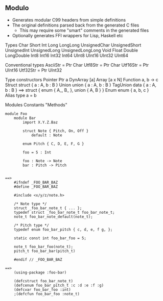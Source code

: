 
## Modulo

- Generates modular C99 headers from simple definitions
- The original definitions parsed back from the generated C files
    - This may require some "smart" comments in the generated files
- Optionally generates FFI wrappers for Lisp, Haskell etc


Types
    Char Short Int Long LongLong
    UnsignedChar UnsignedShort UnsignedInt UnsignedLong UnsignedLongLong
    Void Float Double LongDouble
    Int8 Int16 Int32 Int64 UInt8 UInt16 UInt32 UInt64
    
Conventional types
    AsciiStr = Ptr Char
    Utf8Str  = Ptr Char
    Utf16Str = Ptr UInt16
    Utf32Str = Ptr UInt32
    
Type constructors
    Pointer     Ptr a
    DynArray    [a]
    Array       [a x N]
    Function    a, b -> c
    Struct      struct { a : A, b : B }
    Union       union { a : A, b : B }
    TagUnion    data { a : A, b : B }   ==> struct { enum { A_, B_ }, union { A, B } }
    Enum        enum { a, b, c }
    Alias       type a = b 
    

Modules
Constants
"Methods"

    module Foo
        module Bar
            import X.Y.Z.Baz
            
            struct Note { Pitch, On, Off }
                default : Note
            
            enum Pitch { C, D, E, F, G }
            
            foo = 5 : Int

            foo : Note -> Note
            bar : Pitch -> Pitch
            
            
    ==>
        #ifndef _FOO_BAR_BAZ
        #define _FOO_BAR_BAZ

        #include <x/y/z/note.h>
    
        /* Note type */
        struct _foo_bar_note_t { ... };
        typedef struct _foo_bar_note_t foo_bar_note_t;
        note_t foo_bar_note_default(note_t);
    
        /* Pitch type */
        typedef enum foo_bar_pitch { c, d, e, f g, };
    
        static const int foo_bar_foo = 5;

        note_t foo_bar_foo(note_t);
        pitch_t foo_bar_bar(pitch_t)
        
        #endif // _FOO_BAR_BAZ
    
    ==>
        (using-package :foo-bar)  
    
        (defcstruct foo_bar_note_t)
        (defcenum foo_bar_pitch_t :c :d :e :f :g)
        (defcvar foo_bar_foo :int)
        ;(defcfun foo_bar_foo :note_t)
    
    
